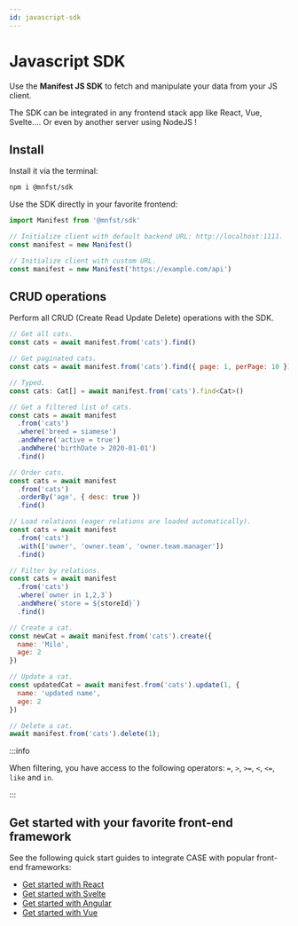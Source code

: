 ```yaml
---
id: javascript-sdk
---
```


# Javascript SDK

Use the **Manifest JS SDK** to fetch and manipulate your data from your JS client.

The SDK can be integrated in any frontend stack app like React, Vue, Svelte.... Or even by another server using NodeJS !

## Install

Install it via the terminal:

```bash
npm i @mnfst/sdk
```

Use the SDK directly in your favorite frontend:

```js
import Manifest from '@mnfst/sdk'

// Initialize client with default backend URL: http://localhost:1111.
const manifest = new Manifest()

// Initialize client with custom URL.
const manifest = new Manifest('https://example.com/api')
```

## CRUD operations

Perform all CRUD (Create Read Update Delete) operations with the SDK.

```js
// Get all cats.
const cats = await manifest.from('cats').find()

// Get paginated cats.
const cats = await manifest.from('cats').find({ page: 1, perPage: 10 })

// Typed.
const cats: Cat[] = await manifest.from('cats').find<Cat>()

// Get a filtered list of cats.
const cats = await manifest
  .from('cats')
  .where('breed = siamese')
  .andWhere('active = true')
  .andWhere('birthDate > 2020-01-01')
  .find()

// Order cats.
const cats = await manifest
  .from('cats')
  .orderBy('age', { desc: true })
  .find()

// Load relations (eager relations are loaded automatically).
const cats = await manifest
  .from('cats')
  .with(['owner', 'owner.team', 'owner.team.manager'])
  .find()

// Filter by relations.
const cats = await manifest
  .from('cats')
  .where(`owner in 1,2,3`)
  .andWhere(`store = ${storeId}`)
  .find()

// Create a cat.
const newCat = await manifest.from('cats').create({
  name: 'Milo',
  age: 2
})

// Update a cat.
const updatedCat = await manifest.from('cats').update(1, {
  name: 'updated name',
  age: 2
})

// Delete a cat.
await manifest.from('cats').delete(1);

```

:::info

When filtering, you have access to the following operators: `=`, `>`, `>=`, `<`, `<=`, `like` and `in`.

:::

## Get started with your favorite front-end framework

See the following quick start guides to integrate CASE with popular front-end frameworks:

- [Get started with React](react.md)
- [Get started with Svelte](svelte.md)
- [Get started with Angular](angular.md)
- [Get started with Vue](vue.md)
